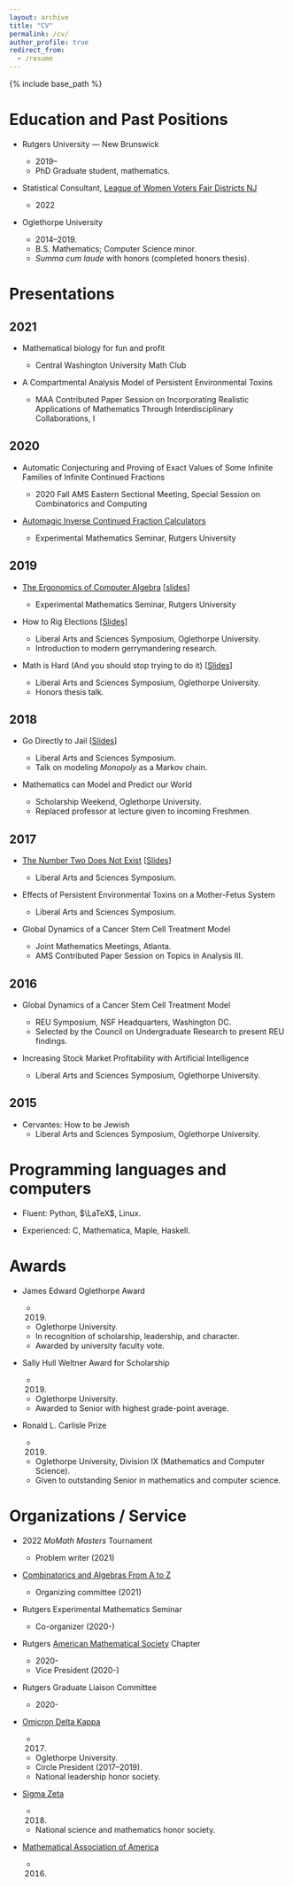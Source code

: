 ```yaml
---
layout: archive
title: "CV"
permalink: /cv/
author_profile: true
redirect_from:
  - /resume
---
```


{% include base_path %}

Education and Past Positions
=========

* Rutgers University — New Brunswick
    * 2019–
    * PhD Graduate student, mathematics.

* Statistical Consultant, [League of Women Voters Fair Districts NJ](https://www.fairdistrictsnj.org/)
    * 2022

* Oglethorpe University
    * 2014–2019.
    * B.S. Mathematics; Computer Science minor.
    * *Summa cum laude* with honors (completed honors thesis).

Presentations
=============

2021
----

- Mathematical biology for fun and profit
    - Central Washington University Math Club

- A Compartmental Analysis Model of Persistent Environmental Toxins
    - MAA Contributed Paper Session on Incorporating Realistic Applications of Mathematics Through Interdisciplinary Collaborations, I

2020
----

- Automatic Conjecturing and Proving of Exact Values of Some Infinite Families of Infinite Continued Fractions
    - 2020 Fall AMS Eastern Sectional Meeting, Special Session on Combinatorics and Computing

- [Automagic Inverse Continued Fraction Calculators](https://vimeo.com/463161063)
    - Experimental Mathematics Seminar, Rutgers University

2019
----

* [The Ergonomics of Computer Algebra](https://vimeo.com/367240163) \[[slides](//sites.math.rutgers.edu/~zeilberg/expmath/RobertDB19.pdf)\]
    * Experimental Mathematics Seminar, Rutgers University

* How to Rig Elections \[[Slides](/files/lass-2019-gerry.pdf)\]
    * Liberal Arts and Sciences Symposium, Oglethorpe University.
    * Introduction to modern gerrymandering research.

* Math is Hard (And you should stop trying to do it)
  \[[Slides](/files/lass-2019-honors.pdf)\]
    * Liberal Arts and Sciences Symposium, Oglethorpe University.
    * Honors thesis talk.

2018
----

* Go Directly to Jail \[[Slides](/files/lass-2018-markov.pdf)\]
    * Liberal Arts and Sciences Symposium.
    * Talk on modeling *Monopoly* as a Markov chain.

* Mathematics can Model and Predict our World
    * Scholarship Weekend, Oglethorpe University.
    * Replaced professor at lecture given to incoming Freshmen.

2017
----

* [The Number Two Does Not Exist](https://www.youtube.com/watch?v=CV7EZ-ZB9k8)
  \[[Slides](/files/lass-2017-two.pdf)\]
    * Liberal Arts and Sciences Symposium.

* Effects of Persistent Environmental Toxins on a Mother-Fetus System
    * Liberal Arts and Sciences Symposium.

* Global Dynamics of a Cancer Stem Cell Treatment Model
    * Joint Mathematics Meetings, Atlanta.
    * AMS Contributed Paper Session on Topics in Analysis III.

2016
----

* Global Dynamics of a Cancer Stem Cell Treatment Model
    * REU Symposium, NSF Headquarters, Washington DC.
    * Selected by the Council on Undergraduate Research to present REU findings.

* Increasing Stock Market Profitability with Artificial Intelligence
    * Liberal Arts and Sciences Symposium, Oglethorpe University.

2015
----

* Cervantes: How to be Jewish
    * Liberal Arts and Sciences Symposium, Oglethorpe University.

Programming languages and computers
===================================

* Fluent: Python, $\LaTeX$, Linux.

* Experienced: C, Mathematica, Maple, Haskell.

Awards
======

* James Edward Oglethorpe Award
    * 2019.
    * Oglethorpe University.
    * In recognition of scholarship, leadership, and character.
    * Awarded by university faculty vote.

* Sally Hull Weltner Award for Scholarship
    * 2019.
    * Oglethorpe University.
    * Awarded to Senior with highest grade-point average.

* Ronald L. Carlisle Prize
    * 2019.
    * Oglethorpe University, Division IX (Mathematics and Computer Science).
    * Given to outstanding Senior in mathematics and computer science.

Organizations / Service
=============

* 2022 *MoMath Masters* Tournament
    * Problem writer (2021)

* [Combinatorics and Algebras From A to Z](https://u.math.biu.ac.il/~beck/regev-zeilberger/)
    * Organizing committee (2021)

* Rutgers Experimental Mathematics Seminar
    * Co-organizer (2020-)

* Rutgers [American Mathematical Society](https://www.ams.org/) Chapter
    * 2020-
    * Vice President (2020-)

* Rutgers Graduate Liaison Committee
    * 2020-

* [Omicron Delta Kappa](https://odk.org/)
    * 2017.
    * Oglethorpe University.
    * Circle President (2017–2019).
    * National leadership honor society.

* [Sigma Zeta](https://www.sigmazeta.org/)
    * 2018.
    * National science and mathematics honor society.

* [Mathematical Association of America](https://www.maa.org/)
    * 2016.
